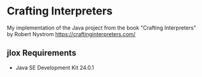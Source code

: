 # Crafting Interpreters

 My implementation of the Java project from the book "Crafting Interpreters" by Robert Nystrom
 <https://craftinginterpreters.com/>

## jlox Requirements

* Java SE Development Kit 24.0.1
